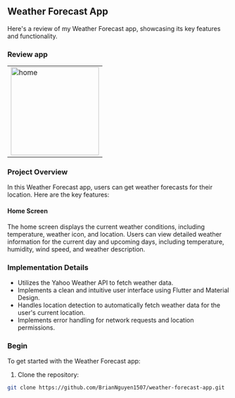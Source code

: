 ## Weather Forecast App

Here's a review of my Weather Forecast app, showcasing its key features and functionality.

### Review app

<table>
  <tr>
    <td><img src="https://github.com/BrianNguyen1507/weather-forecast-app/blob/main/assets/review/weather.gif" alt="home" width="200"></td>
  </tr>
</table>

### Project Overview

In this Weather Forecast app, users can get weather forecasts for their location. Here are the key features:

#### Home Screen

The home screen displays the current weather conditions, including temperature, weather icon, and location.
Users can view detailed weather information for the current day and upcoming days, including temperature, humidity, wind speed, and weather description.


### Implementation Details

- Utilizes the Yahoo Weather API to fetch weather data.
- Implements a clean and intuitive user interface using Flutter and Material Design.
- Handles location detection to automatically fetch weather data for the user's current location.
- Implements error handling for network requests and location permissions.

### Begin
To get started with the Weather Forecast app:

1. Clone the repository:

```bash
git clone https://github.com/BrianNguyen1507/weather-forecast-app.git

